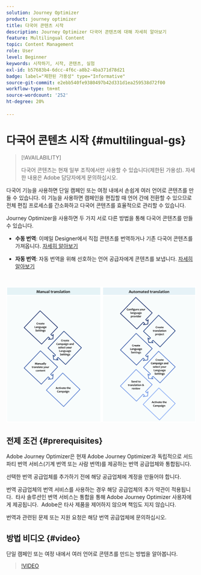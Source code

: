 ```yaml
---
solution: Journey Optimizer
product: journey optimizer
title: 다국어 콘텐츠 시작
description: Journey Optimizer 다국어 콘텐츠에 대해 자세히 알아보기
feature: Multilingual Content
topic: Content Management
role: User
level: Beginner
keywords: 시작하기, 시작, 콘텐츠, 실험
exl-id: b57683b4-6dcc-4f6c-a8b2-4ba371d78d21
badge: label="제한된 가용성" type="Informative"
source-git-commit: e2ebb540fe9380497b42d331d1ea259538d72f00
workflow-type: tm+mt
source-wordcount: '252'
ht-degree: 20%

---
```


# 다국어 콘텐츠 시작 {#multilingual-gs}

>[!AVAILABILITY]
>
>다국어 콘텐츠는 현재 일부 조직에서만 사용할 수 있습니다(제한된 가용성). 자세한 내용은 Adobe 담당자에게 문의하십시오.

다국어 기능을 사용하면 단일 캠페인 또는 여정 내에서 손쉽게 여러 언어로 콘텐츠를 만들 수 있습니다. 이 기능을 사용하면 캠페인을 편집할 때 언어 간에 전환할 수 있으므로 전체 편집 프로세스를 간소화하고 다국어 콘텐츠를 효율적으로 관리할 수 있습니다.

Journey Optimizer을 사용하면 두 가지 서로 다른 방법을 통해 다국어 콘텐츠를 만들 수 있습니다.

* **수동 번역**: 이메일 Designer에서 직접 콘텐츠를 번역하거나 기존 다국어 콘텐츠를 가져옵니다. [자세히 알아보기](multilingual-manual.md)

* **자동 번역**: 자동 번역을 위해 선호하는 언어 공급자에게 콘텐츠를 보냅니다. [자세히 알아보기](multilingual-automated.md)

</br>

![](assets/translation_schema.png)

## 전제 조건 {#prerequisites}

Adobe Journey Optimizer은 현재 Adobe Journey Optimizer과 독립적으로 서드파티 번역 서비스(기계 번역 또는 사람 번역)를 제공하는 번역 공급업체와 통합됩니다.

선택한 번역 공급업체를 추가하기 전에 해당 공급업체에 계정을 만들어야 합니다.

번역 공급업체의 번역 서비스를 사용하는 경우 해당 공급업체의 추가 약관이 적용됩니다.  타사 솔루션인 번역 서비스는 통합을 통해 Adobe Journey Optimizer 사용자에게 제공됩니다.  Adobe은 타사 제품을 제어하지 않으며 책임도 지지 않습니다.

번역과 관련된 문제 또는 지원 요청은 해당 번역 공급업체에 문의하십시오.

## 방법 비디오 {#video}

단일 캠페인 또는 여정 내에서 여러 언어로 콘텐츠를 만드는 방법을 알아봅니다.

>[!VIDEO](https://video.tv.adobe.com/v/3430921/)
